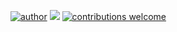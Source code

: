 [![author](https://img.shields.io/badge/author-marcelorandolfo-brightgreen.svg)](https://www.linkedin.com/in/marcelo-randolfo) 
[![](https://img.shields.io/badge/python-3.5+-blue.svg)](https://www.python.org/downloads/release/python-365/) 
[![contributions welcome](https://img.shields.io/badge/contributions-welcome-brightgreen.svg?style=flat)](https://github.com/marcelorandolfo/data-science/issues)


